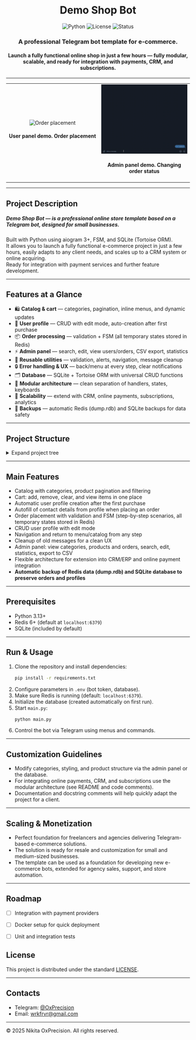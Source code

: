 <div align="center">

# Demo Shop Bot

![Python](https://img.shields.io/badge/Python-3.13+-blue.svg) ![License](https://img.shields.io/badge/License-MIT-green.svg) ![Status](https://img.shields.io/badge/Status-Active-success.svg)

###
### A professional Telegram bot template for e-commerce.
#### Launch a fully functional online shop in just a few hours — fully modular, scalable, and ready for integration with payments, CRM, and subscriptions.

</div>

---


<table align="center">
  <tr>
    <td align="center" width="550">
      <img src="assets/admin.gif" width="400" alt="Order placement"/><br/>
      <h4> <b>User panel demo. Order placement</b> </h4>
    </td>
    <td align="center" width="550">
      <img src="assets/user.gif" width="400" alt="Admin panel"/><br/>
      <h4>Admin panel demo. Changing order status</h4>
    </td>
  </tr>
</table>

---

## Project Description

##### **Demo Shop Bot** — is a professional online store template based on a Telegram bot, designed for small businesses.  
Built with Python using aiogram 3+, FSM, and SQLite (Tortoise ORM).  
It allows you to launch a fully functional e-commerce project in just a few hours, easily adapts to any client needs, and scales up to a CRM system or online acquiring.  
Ready for integration with payment services and further feature development.

---


## Features at a Glance

- 🛍 **Catalog & cart** — categories, pagination, inline menus, and dynamic updates  
- 👤 **User profile** — CRUD with edit mode, auto-creation after first purchase  
- 📦 **Order processing** — validation + FSM (all temporary states stored in Redis)  
- ⚡ **Admin panel** — search, edit, view users/orders, CSV export, statistics  
- 🔄 **Reusable utilities** — validation, alerts, navigation, message cleanup  
- 🔒 **Error handling & UX** — back/menu at every step, clear notifications  
- 🗂 **Database** — SQLite + Tortoise ORM with universal CRUD functions  
- 🧩 **Modular architecture** — clean separation of handlers, states, keyboards  
- 🚀 **Scalability** — extend with CRM, online payments, subscriptions, analytics  
- 💾 **Backups** — automatic Redis (dump.rdb) and SQLite backups for data safety  


---


## Project Structure

<details>
<summary>Expand project tree</summary>

```
Demo_Shop_Bot/
├── .venv/
├── assets/
├── backups/
├── bot/
│   ├── handlers/
│   │    ├── admin_handlers/
│   │    │     ├── init.py
│   │    │     ├── add_category.py
│   │    │     ├── add_product.py
│   │    │     ├── admin_access.py
│   │    │     ├── admin_catalog.py
│   │    │     ├── admin_common.py
│   │    │     ├── admin_help.py
│   │    │     ├── admin_orders.py
│   │    │     ├── admin_stats.py
│   │    │     ├── delete_product.py
│   │    │     ├── edit_category.py
│   │    │     ├── edit_product.py
│   │    │     ├── search_order.py
│   │    │     └── search_product.py
│   │    ├── user_handlers/
│   │    │     ├── init.py
│   │    │     ├── user_cart.py
│   │    │     ├── user_catalog.py
│   │    │     ├── user_checkout.py
│   │    │     ├── user_common.py
│   │    │     ├── user_help.py
│   │    │     ├── user_menu.py
│   │    │     ├── user_orders.py
│   │    │     └── user_profile.py
│   │    └── init.py
│   ├── keyboards/
│   │    ├── admin/
│   │    │     ├── init.py
│   │    │     ├── admin_menu.py
│   │    │     ├── catalog_keyboards.py
│   │    │     ├── help_keyboard.py
│   │    │     ├── order_keyboards.py
│   │    │     └── stats_kb.py
│   │    └── user/
│   │          ├── init.py
│   │          ├── order_keyboards.py
│   │          ├── user_cart_keyboards.py
│   │          ├── user_catalog_keyboards.py
│   │          ├── user_checkout_keyboards.py
│   │          ├── user_common_keyboards.py
│   │          ├── user_main_menu.py
│   │          └── user_profile_keyboards.py
│   ├── states/
│   │    ├── admin_states/
│   │    │     ├── init.py
│   │    │     ├── category_states.py
│   │    │     ├── order_states.py
│   │    │     └── product_states.py
│   │    └── user_states/
│   │          ├── init.py
│   │          ├── order_states.py
│   │          └── profile_states.py
│   └── utils/
│        ├── admin_utils/
│        │     ├── init.py
│        │     ├── catalog_utils.py
│        │     └── order_utils.py
│        ├── user_utils/
│        │     ├── init.py
│        │     ├── universal_handlers.py
│        │     ├── user_cart_utils.py
│        │     ├── user_checkout_utils.py
│        │     ├── user_common_utils.py
│        │     ├── user_orders_utils.py
│        │     ├── user_profile_utils.py
│        │     └── validators.py
│        ├── common_utils.py
│        └── constants.py
├── config_data/
│   ├── init.py
│   ├── bot_instance.py
│   └── env.py
├── database/
│   ├── init.py
│   ├── crud.py
│   ├── init_db.py
│   └── models.py
├── services/
│   ├── i18n/
│   │    ├── init.py
│   │    ├── middleware.py
│   │    └── translations.py
│   ├── locales/
│   │    ├── en
│   │    │   ├── init.py
│   │    │   └── en.json
│   │    ├── ru
│   │    │   ├── init.py
│   │    │   └── ru.json
│   │    └── init.py
│   ├── init.py
│   └── locale_repo.py
├── .env
├── .gitignore
├── dump.rdb
├── LICENSE
├── main.py
├── README.md
├── requirements.txt
└── shop.db
```
</details>

---

## Main Features

- Catalog with categories, product pagination and filtering  
- Cart: add, remove, clear, and view items in one place  
- Automatic user profile creation after the first purchase  
- Autofill of contact details from profile when placing an order  
- Order placement with validation and FSM (step-by-step scenarios, all temporary states stored in Redis)  
- CRUD user profile with edit mode  
- Navigation and return to menu/catalog from any step  
- Cleanup of old messages for a clean UX  
- Admin panel: view categories, products and orders, search, edit, statistics, export to CSV  
- Flexible architecture for extension into CRM/ERP and online payment integration  
- **Automatic backup of Redis data (dump.rdb) and SQLite database to preserve orders and profiles**

---

## Prerequisites

- Python 3.13+  
- Redis 6+ (default at `localhost:6379`)  
- SQLite (included by default)

---

## Run & Usage

1. Clone the repository and install dependencies:
    ```bash
    pip install -r requirements.txt
    ```
2. Configure parameters in `.env` (bot token, database).  
3. Make sure Redis is running (default: `localhost:6379`).  
4. Initialize the database (created automatically on first run).  
5. Start `main.py`:
    ```bash
    python main.py
    ```
6. Control the bot via Telegram using menus and commands.

---

## Customization Guidelines

- Modify categories, styling, and product structure via the admin panel or the database.  
- For integrating online payments, CRM, and subscriptions use the modular architecture (see README and code comments).  
- Documentation and docstring comments will help quickly adapt the project for a client.  

---

## Scaling & Monetization

- Perfect foundation for freelancers and agencies delivering Telegram-based e-commerce solutions.
- The solution is ready for resale and customization for small and medium-sized businesses.  
- The template can be used as a foundation for developing new e-commerce bots, extended for agency sales, support, and store automation.  

---

## Roadmap

- [ ] Integration with payment providers

- [ ] Docker setup for quick deployment

- [ ] Unit and integration tests


## License

This project is distributed under the standard [LICENSE](LICENSE).

---

## Contacts


- Telegram: [@OxPrecision](https://t.me/OxPrecision)
- Email: wrkfrvr@gmail.com

---

© 2025 Nikita OxPrecision. All rights reserved.




